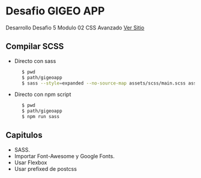 # **Desafio GIGEO APP**
Desarrollo Desafio 5 Modulo 02 CSS Avanzado
[Ver Sitio](https://steinnx.github.io/Desafio05-GigeoAPP/)
## **Compilar SCSS**

* Directo con sass
```bash
      $ pwd
      $ path/gigeoapp
      $ sass --style=expanded --no-source-map assets/scss/main.scss assets/css/main.css
```
* Directo con npm script
```bash
      $ pwd
      $ path/gigeoapp
      $ npm run sass
```


## **Capitulos**
* SASS.
* Importar Font-Awesome y Google Fonts.
* Usar Flexbox
* Usar prefixed de postcss